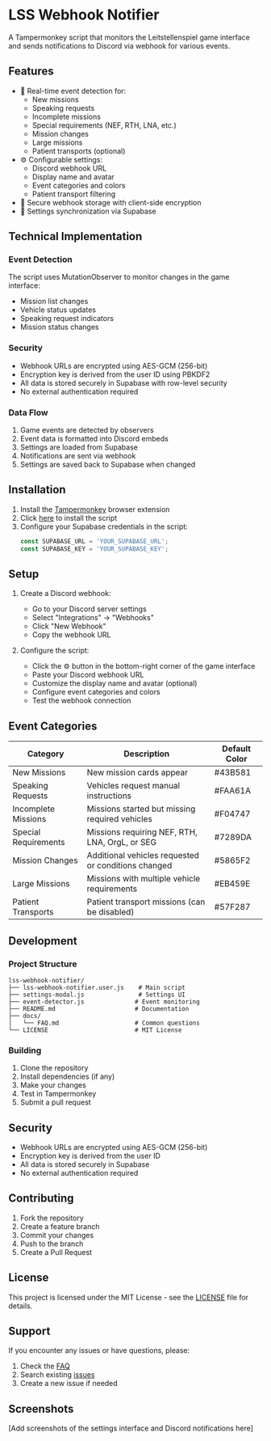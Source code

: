 # LSS Webhook Notifier

A Tampermonkey script that monitors the Leitstellenspiel game interface and sends notifications to Discord via webhook for various events.

## Features

- 🔔 Real-time event detection for:
  - New missions
  - Speaking requests
  - Incomplete missions
  - Special requirements (NEF, RTH, LNA, etc.)
  - Mission changes
  - Large missions
  - Patient transports (optional)
- ⚙️ Configurable settings:
  - Discord webhook URL
  - Display name and avatar
  - Event categories and colors
  - Patient transport filtering
- 🔐 Secure webhook storage with client-side encryption
- 💾 Settings synchronization via Supabase

## Technical Implementation

### Event Detection
The script uses MutationObserver to monitor changes in the game interface:
- Mission list changes
- Vehicle status updates
- Speaking request indicators
- Mission status changes

### Security
- Webhook URLs are encrypted using AES-GCM (256-bit)
- Encryption key is derived from the user ID using PBKDF2
- All data is stored securely in Supabase with row-level security
- No external authentication required

### Data Flow
1. Game events are detected by observers
2. Event data is formatted into Discord embeds
3. Settings are loaded from Supabase
4. Notifications are sent via webhook
5. Settings are saved back to Supabase when changed

## Installation

1. Install the [Tampermonkey](https://www.tampermonkey.net/) browser extension
2. Click [here](https://raw.githubusercontent.com/yourusername/lss-webhook-notifier/main/lss-webhook-notifier.user.js) to install the script
3. Configure your Supabase credentials in the script:
   ```javascript
   const SUPABASE_URL = 'YOUR_SUPABASE_URL';
   const SUPABASE_KEY = 'YOUR_SUPABASE_KEY';
   ```

## Setup

1. Create a Discord webhook:
   - Go to your Discord server settings
   - Select "Integrations" → "Webhooks"
   - Click "New Webhook"
   - Copy the webhook URL

2. Configure the script:
   - Click the ⚙️ button in the bottom-right corner of the game interface
   - Paste your Discord webhook URL
   - Customize the display name and avatar (optional)
   - Configure event categories and colors
   - Test the webhook connection

## Event Categories

| Category | Description | Default Color |
|----------|-------------|---------------|
| New Missions | New mission cards appear | #43B581 |
| Speaking Requests | Vehicles request manual instructions | #FAA61A |
| Incomplete Missions | Missions started but missing required vehicles | #F04747 |
| Special Requirements | Missions requiring NEF, RTH, LNA, OrgL, or SEG | #7289DA |
| Mission Changes | Additional vehicles requested or conditions changed | #5865F2 |
| Large Missions | Missions with multiple vehicle requirements | #EB459E |
| Patient Transports | Patient transport missions (can be disabled) | #57F287 |

## Development

### Project Structure
```
lss-webhook-notifier/
├── lss-webhook-notifier.user.js    # Main script
├── settings-modal.js               # Settings UI
├── event-detector.js              # Event monitoring
├── README.md                      # Documentation
├── docs/
│   └── FAQ.md                     # Common questions
└── LICENSE                        # MIT License
```

### Building
1. Clone the repository
2. Install dependencies (if any)
3. Make your changes
4. Test in Tampermonkey
5. Submit a pull request

## Security

- Webhook URLs are encrypted using AES-GCM (256-bit)
- Encryption key is derived from the user ID
- All data is stored securely in Supabase
- No external authentication required

## Contributing

1. Fork the repository
2. Create a feature branch
3. Commit your changes
4. Push to the branch
5. Create a Pull Request

## License

This project is licensed under the MIT License - see the [LICENSE](LICENSE) file for details.

## Support

If you encounter any issues or have questions, please:
1. Check the [FAQ](docs/FAQ.md)
2. Search existing [issues](https://github.com/yourusername/lss-webhook-notifier/issues)
3. Create a new issue if needed

## Screenshots

[Add screenshots of the settings interface and Discord notifications here] 